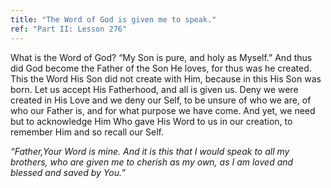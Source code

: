 ```yaml
---
title: "The Word of God is given me to speak."
ref: "Part II: Lesson 276"
---
```


What is the Word of God? “My Son is pure, and holy as Myself.” And thus
did God become the Father of the Son He loves, for thus was he created.
This the Word His Son did not create with Him, because in this His Son
was born. Let us accept His Fatherhood, and all is given us. Deny we
were created in His Love and we deny our Self, to be unsure of who we
are, of who our Father is, and for what purpose we have come. And yet,
we need but to acknowledge Him Who gave His Word to us in our creation,
to remember Him and so recall our Self.

*“Father,Your Word is mine. And it is this that I would speak to all my
brothers, who are given me to cherish as my own, as I am loved and
blessed and saved by You.”*

